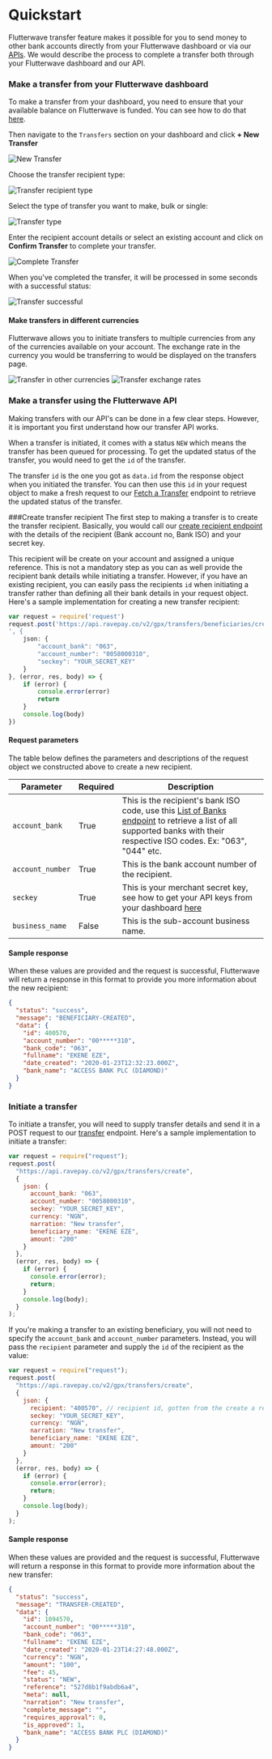 # Quickstart

Flutterwave transfer feature makes it possible for you to send money to other bank accounts directly from your Flutterwave dashboard or via our [APIs](https://flutterwavedevelopers.readme.io/v2.0/reference#how-transfers-work). We would describe the process to complete a transfer both through your Flutterwave dashboard and our API.

### Make a transfer from your Flutterwave dashboard

To make a transfer from your dashboard, you need to ensure that your available balance on Flutterwave is funded. You can see how to do that [here](https://support.flutterwave.com/en/articles/3632728-top-up-your-available-balance).

Then navigate to the `Transfers` section on your dashboard and click **+ New Transfer**

![New Transfer](https://res.cloudinary.com/kennyy/image/upload/v1579774158/new-transfer_jiti6i.png)

Choose the transfer recipient type:

![Transfer recipient type](https://res.cloudinary.com/kennyy/image/upload/v1579774532/transfer-type_lcf92h.png)

Select the type of transfer you want to make, bulk or single:

![Transfer type](https://res.cloudinary.com/kennyy/image/upload/v1579774773/transfer-type_jrdlnc.png)

Enter the recipient account details or select an existing account and click on **Confirm Transfer** to complete your transfer.

![Complete Transfer](https://res.cloudinary.com/kennyy/image/upload/v1579775241/complete_transfer_ywipyp.png)

When you've completed the transfer, it will be processed in some seconds with a successful status:

![Transfer successful](https://res.cloudinary.com/kennyy/image/upload/v1579777252/transfer_successful_khj1hd.png)

#### Make transfers in different currencies

Flutterwave allows you to initiate transfers to multiple currencies from any of the currencies available on your account. The exchange rate in the currency you would be transferring to would be displayed on the transfers page.

![Transfer in other currencies](https://res.cloudinary.com/kennyy/image/upload/v1579777525/transfer_in_other_currencies_qia4h5.png)
![Transfer exchange rates](https://res.cloudinary.com/kennyy/image/upload/v1579777721/exchange_rate_z1entq.png)

### Make a transfer using the Flutterwave API

Making transfers with our API's can be done in a few clear steps. However, it is important you first understand how our transfer API works.

When a transfer is initiated, it comes with a status `NEW` which means the transfer has been queued for processing. To get the updated status of the transfer, you would need to get the `id` of the transfer.

The transfer `id` is the one you got as `data.id` from the response object when you initiated the transfer. You can then use this `id` in your request object to make a fresh request to our [Fetch a Transfer](https://developer.flutterwave.com/reference#fetch-transfers) endpoint to retrieve the updated status of the transfer.

###Create transfer recipient
The first step to making a transfer is to create the transfer recipient. Basically, you would call our [create recipient endpoint](https://developer.flutterwave.com/reference#create-a-transfer-recipient) with the details of the recipient (Bank account no, Bank ISO) and your secret key.

This recipient will be create on your account and assigned a unique reference. This is not a mandatory step as you can as well provide the recipient bank details while initiating a transfer. However, if you have an existing recipient, you can easily pass the recipients `id` when initiating a transfer rather than defining all their bank details in your request object. Here's a sample implementation for creating a new transfer recipient:

```javascript
var request = require('request')
request.post('https://api.ravepay.co/v2/gpx/transfers/beneficiaries/create
', {
    json: {
        "account_bank": "063",
        "account_number": "0058000310",
        "seckey": "YOUR_SECRET_KEY"
	}
}, (error, res, body) => {
    if (error) {
        console.error(error)
        return
    }
    console.log(body)
})
```

#### Request parameters

The table below defines the parameters and descriptions of the request object we constructed above to create a new recipient.

| Parameter        | Required | Description                                                                                                                                                                                                                          |
| ---------------- | -------- | ------------------------------------------------------------------------------------------------------------------------------------------------------------------------------------------------------------------------------------ |
| `account_bank`   | True     | This is the recipient's bank ISO code, use this [List of Banks endpoint](https://developer.flutterwave.com/reference#list-of-banks) to retrieve a list of all supported banks with their respective ISO codes. Ex: "063", "044" etc. |
| `account_number` | True     | This is the bank account number of the recipient.                                                                                                                                                                                    |
| `seckey`         | True     | This is your merchant secret key, see how to get your API keys from your dashboard [here](https://developer.flutterwave.com/reference#api-keys-1)                                                                                    |
| `business_name`  | False    | This is the sub-account business name.                                                                                                                                                                                               |

#### Sample response

When these values are provided and the request is successful, Flutterwave will return a response in this format to provide you more information about the new recipient:

```json
{
  "status": "success",
  "message": "BENEFICIARY-CREATED",
  "data": {
    "id": 400570,
    "account_number": "00*****310",
    "bank_code": "063",
    "fullname": "EKENE EZE",
    "date_created": "2020-01-23T12:32:23.000Z",
    "bank_name": "ACCESS BANK PLC (DIAMOND)"
  }
}
```

### Initiate a transfer

To initiate a transfer, you will need to supply transfer details and send it in a POST request to our [transfer](https://api.ravepay.co/v2/gpx/transfers/create) endpoint. Here's a sample implementation to initiate a transfer:

```javascript
var request = require("request");
request.post(
  "https://api.ravepay.co/v2/gpx/transfers/create",
  {
    json: {
      account_bank: "063",
      account_number: "0058000310",
      seckey: "YOUR_SECRET_KEY",
      currency: "NGN",
      narration: "New transfer",
      beneficiary_name: "EKENE EZE",
      amount: "200"
    }
  },
  (error, res, body) => {
    if (error) {
      console.error(error);
      return;
    }
    console.log(body);
  }
);
```

If you're making a transfer to an existing beneficiary, you will not need to specify the `account_bank` and `account_number` parameters. Instead, you will pass the `recipient` parameter and supply the `id` of the recipient as the value:

```javascript
var request = require("request");
request.post(
  "https://api.ravepay.co/v2/gpx/transfers/create",
  {
    json: {
      recipient: "400570", // recipient id, gotten from the create a recipient response
      seckey: "YOUR_SECRET_KEY",
      currency: "NGN",
      narration: "New transfer",
      beneficiary_name: "EKENE EZE",
      amount: "200"
    }
  },
  (error, res, body) => {
    if (error) {
      console.error(error);
      return;
    }
    console.log(body);
  }
);
```

#### Sample response

When these values are provided and the request is successful, Flutterwave will return a response in this format to provide more information about the new transfer:

```json
{
  "status": "success",
  "message": "TRANSFER-CREATED",
  "data": {
    "id": 1094570,
    "account_number": "00*****310",
    "bank_code": "063",
    "fullname": "EKENE EZE",
    "date_created": "2020-01-23T14:27:48.000Z",
    "currency": "NGN",
    "amount": "100",
    "fee": 45,
    "status": "NEW",
    "reference": "527d8b1f9abdb6a4",
    "meta": null,
    "narration": "New transfer",
    "complete_message": "",
    "requires_approval": 0,
    "is_approved": 1,
    "bank_name": "ACCESS BANK PLC (DIAMOND)"
  }
}
```
